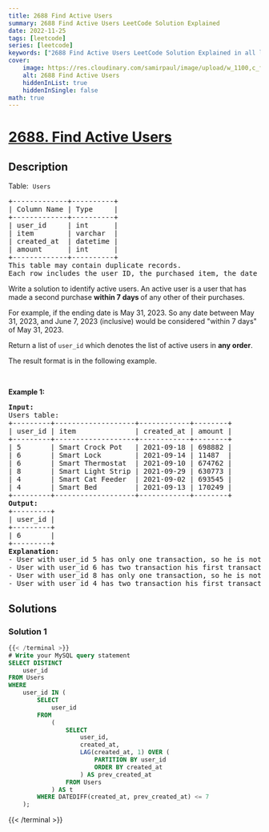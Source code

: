 ```yaml
---
title: 2688 Find Active Users
summary: 2688 Find Active Users LeetCode Solution Explained
date: 2022-11-25
tags: [leetcode]
series: [leetcode]
keywords: ["2688 Find Active Users LeetCode Solution Explained in all languages", "2688 Find Active Users", "LeetCode", "leetcode solution in Python3 C++ Java Go PHP Ruby Swift TypeScript Rust C# JavaScript C", "GeeksforGeeks", "InterviewBit", "Coding Ninjas", "HackerRank", "HackerEarth", "CodeChef", "TopCoder", "AlgoExpert", "freeCodeCamp", "Codeforces", "GitHub", "AtCoder", "Samir Paul"]
cover:
    image: https://res.cloudinary.com/samirpaul/image/upload/w_1100,c_fit,co_rgb:FFFFFF,l_text:Arial_75_bold:2688 Find Active Users - Solution Explained/problem-solving.webp
    alt: 2688 Find Active Users
    hiddenInList: true
    hiddenInSingle: false
math: true
---
```



# [2688. Find Active Users](https://leetcode.com/problems/find-active-users)


## Description

<p>Table:<font face="monospace">&nbsp;<code>Users</code></font></p>

<pre>
+-------------+----------+ 
| Column Name | Type     | 
+-------------+----------+ 
| user_id     | int      | 
| item        | varchar  |
| created_at  | datetime |
| amount      | int      |
+-------------+----------+
This table may contain duplicate records. 
Each row includes the user ID, the purchased item, the date of purchase, and the purchase amount.
</pre>

<p>Write a solution to identify active users. An active user is a user that has made a second purchase <strong>within 7&nbsp;days&nbsp;</strong>of any other of their purchases.</p>

<p>For example, if the ending date is May 31, 2023.&nbsp;So any date between May 31, 2023, and June 7, 2023 (inclusive) would be considered &quot;within 7 days&quot; of May 31, 2023.</p>

<p>Return&nbsp;a list of&nbsp;<code>user_id</code>&nbsp;which denotes the list of active users&nbsp;in <strong>any order</strong>.</p>

<p>The&nbsp;result format is in the following example.</p>

<p>&nbsp;</p>
<p><strong class="example">Example 1:</strong></p>

<pre>
<strong>Input:
</strong>Users table:
+---------+-------------------+------------+--------+ 
| user_id | item              | created_at | amount |  
+---------+-------------------+------------+--------+
| 5       | Smart Crock Pot   | 2021-09-18 | 698882 |
| 6       | Smart Lock        | 2021-09-14 | 11487  |
| 6       | Smart Thermostat  | 2021-09-10 | 674762 |
| 8       | Smart Light Strip | 2021-09-29 | 630773 |
| 4       | Smart Cat Feeder  | 2021-09-02 | 693545 |
| 4       | Smart Bed         | 2021-09-13 | 170249 |
+---------+-------------------+------------+--------+ 
<strong>Output:</strong>
+---------+
| user_id | 
+---------+
| 6       | 
+---------+
<strong>Explanation:</strong> 
- User with user_id 5 has only one transaction, so he is not an active user.
- User with user_id 6 has two transaction his first transaction was on 2021-09-10 and second transation was on 2021-09-14. The distance between the first and second transactions date is &lt;= 7 days. So he is an active user. 
- User with user_id 8 has only one transaction, so he is not an active user.  
- User with user_id 4 has two transaction his first transaction was on 2021-09-02 and second transation was on 2021-09-13. The distance between the first and second transactions date is &gt; 7 days. So he is not an active user. 
</pre>

## Solutions

### Solution 1

<!-- tabs:start -->

```sql
{{< /terminal >}}
# Write your MySQL query statement
SELECT DISTINCT
    user_id
FROM Users
WHERE
    user_id IN (
        SELECT
            user_id
        FROM
            (
                SELECT
                    user_id,
                    created_at,
                    LAG(created_at, 1) OVER (
                        PARTITION BY user_id
                        ORDER BY created_at
                    ) AS prev_created_at
                FROM Users
            ) AS t
        WHERE DATEDIFF(created_at, prev_created_at) <= 7
    );
```
{{< /terminal >}}

<!-- tabs:end -->

<!-- end -->
